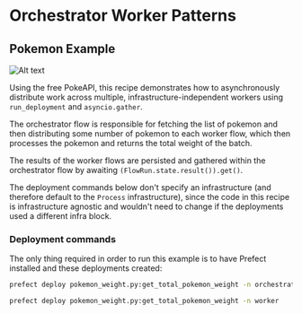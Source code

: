 # Orchestrator Worker Patterns


## Pokemon Example

![Alt text](https://user-images.githubusercontent.com/31014960/216550466-c1b2cc82-500c-4a59-9b24-b86093e2cccf.png)

Using the free PokeAPI, this recipe demonstrates how to asynchronously distribute work across multiple,
infrastructure-independent workers using `run_deployment` and `asyncio.gather`.

The orchestrator flow is responsible for fetching the list of pokemon and then distributing some number
of pokemon to each worker flow, which then processes the pokemon and returns the total weight of the batch.

The results of the worker flows are persisted and gathered within the
orchestrator flow by awaiting `(FlowRun.state.result()).get()`.

The deployment commands below don't specify an infrastructure (and therefore
default to the `Process` infrastructure), since the code in this recipe is infrastructure
agnostic and wouldn't need to change if the deployments used a different infra block.

### Deployment commands
The only thing required in order to run this example is to have Prefect installed and these deployments created:

```bash
prefect deploy pokemon_weight.py:get_total_pokemon_weight -n orchestrator
```

```bash
prefect deploy pokemon_weight.py:get_total_pokemon_weight -n worker
```
